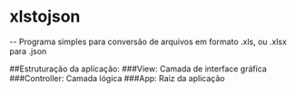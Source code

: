 # xlstojson
--
Programa simples para conversão de arquivos em formato .xls, ou .xlsx para .json

##Estruturação da aplicação:
###View: Camada de interface gráfica
###Controller: Camada lógica
###App: Raiz da aplicação
